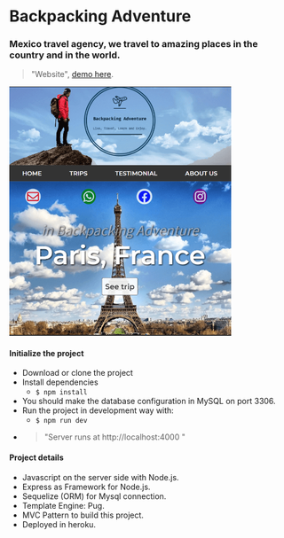 # Backpacking Adventure

### Mexico travel agency, we travel to amazing places in the country and in the world.
> "Website", [demo here](https://backpacking-adventure.herokuapp.com/).

<img src='./src/public/assets/img/website.png' width=400px>


#### Initialize the project
- Download or clone the project 
- Install dependencies
  - `$ npm install` 
- You should make the database configuration in MySQL on port 3306.
- Run the project in development way with:
  - `$ npm run dev`
- > "Server runs at http://localhost:4000 "

#### Project details
- Javascript on the server side with Node.js.
- Express as Framework for Node.js.
- Sequelize (ORM) for Mysql connection.
- Template Engine: Pug.
- MVC Pattern to build this project.
- Deployed in heroku.
